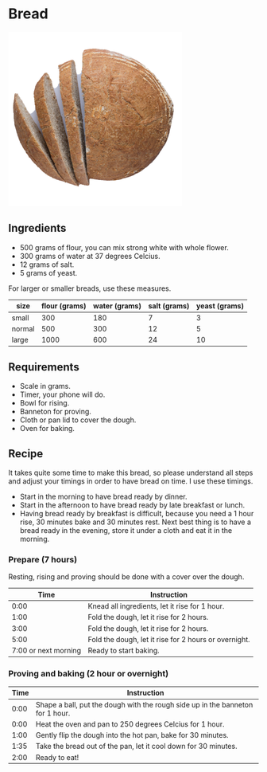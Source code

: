 # Bread

![bread](https://github.com/robertdebock/recipes/raw/master/images/bread.png "Bread made with this recipe")

## Ingredients

- 500 grams of flour, you can mix strong white with whole flower.
- 300 grams of water at 37 degrees Celcius.
- 12 grams of salt.
- 5 grams of yeast.

For larger or smaller breads, use these measures.

| size   | flour (grams) | water (grams) | salt (grams) | yeast (grams) |
|--------|---------------|---------------|--------------|---------------|
| small  | 300           | 180           | 7            | 3             |
| normal | 500           | 300           | 12           | 5             |
| large  | 1000          | 600           | 24           | 10            |

## Requirements

- Scale in grams.
- Timer, your phone will do.
- Bowl for rising.
- Banneton for proving.
- Cloth or pan lid to cover the dough.
- Oven for baking.

## Recipe

It takes quite some time to make this bread, so please understand all steps and adjust your timings in order to have bread on time. I use these timings.

- Start in the morning to have bread ready by dinner.
- Start in the afternoon to have bread ready by late breakfast or lunch.
- Having bread ready by breakfast is difficult, because you need a 1 hour rise, 30 minutes bake and 30 minutes rest. Next best thing is to have a bread ready in the evening, store it under a cloth and eat it in the morning.

### Prepare (7 hours)

Resting, rising and proving should be done with a cover over the dough.

|Time|Instruction                                          |
|----|-----------------------------------------------------|
|0:00|Knead all ingredients, let it rise for 1 hour.       |
|1:00|Fold the dough, let it rise for 2 hours.             |
|3:00|Fold the dough, let it rise for 2 hours.             |
|5:00|Fold the dough, let it rise for 2 hours or overnight.|
|7:00 or next morning|Ready to start baking.               |

### Proving and baking (2 hour or overnight)

|Time|Instruction                                                                   |
|----|------------------------------------------------------------------------------|
|0:00|Shape a ball, put the dough with the rough side up in the banneton for 1 hour.|
|0:00|Heat the oven and pan to 250 degrees Celcius for 1 hour.                      |
|1:00|Gently flip the dough into the hot pan, bake for 30 minutes.                  |
|1:35|Take the bread out of the pan, let it cool down for 30 minutes.               |
|2:00|Ready to eat!                                                                 |
